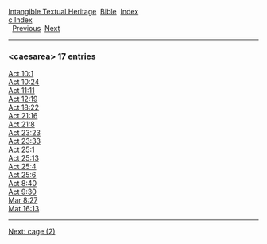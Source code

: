 [Intangible Textual Heritage](../../index)  [Bible](../index) 
[Index](index)   
[c Index](_c_)  
  [Previous](c01824)  [Next](c01826) 

------------------------------------------------------------------------

### &lt;caesarea&gt; 17 entries

[Act 10:1](../kjv/act010.htm#001)  
[Act 10:24](../kjv/act010.htm#024)  
[Act 11:11](../kjv/act011.htm#011)  
[Act 12:19](../kjv/act012.htm#019)  
[Act 18:22](../kjv/act018.htm#022)  
[Act 21:16](../kjv/act021.htm#016)  
[Act 21:8](../kjv/act021.htm#008)  
[Act 23:23](../kjv/act023.htm#023)  
[Act 23:33](../kjv/act023.htm#033)  
[Act 25:1](../kjv/act025.htm#001)  
[Act 25:13](../kjv/act025.htm#013)  
[Act 25:4](../kjv/act025.htm#004)  
[Act 25:6](../kjv/act025.htm#006)  
[Act 8:40](../kjv/act008.htm#040)  
[Act 9:30](../kjv/act009.htm#030)  
[Mar 8:27](../kjv/mar008.htm#027)  
[Mat 16:13](../kjv/mat016.htm#013)  

------------------------------------------------------------------------

[Next: cage (2)](c01826)
